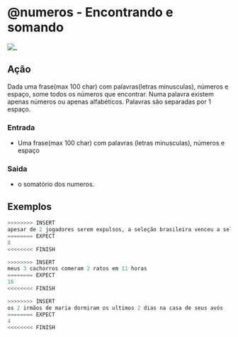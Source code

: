 # @numeros - Encontrando e somando

![_](https://raw.githubusercontent.com/qxcodefup/arcade/master/base/numeros/cover.jpg)

## Ação

Dada uma frase(max 100 char) com palavras(letras minusculas), números e espaço, some todos os números que encontrar. Numa palavra existem apenas números ou apenas alfabéticos. Palavras são separadas por 1 espaço.

### Entrada

* Uma frase(max 100 char) com palavras (letras minusculas), números e espaço

### Saida

* o somatório dos numeros.

## Exemplos

``` py
>>>>>>>> INSERT
apesar de 2 jogadores serem expulsos, a seleção brasileira venceu a seleção italiana por 5 x 1
======== EXPECT
8
<<<<<<<< FINISH
```

```py
>>>>>>>> INSERT
meus 3 cachorros comeram 2 ratos em 11 horas
======== EXPECT
16
<<<<<<<< FINISH
```

```py
>>>>>>>> INSERT
os 2 irmãos de maria dormiram os ultimos 2 dias na casa de seus avós
======== EXPECT
4
<<<<<<<< FINISH
```

